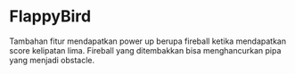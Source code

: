 # FlappyBird

Tambahan fitur mendapatkan power up berupa fireball ketika mendapatkan score kelipatan lima. Fireball yang ditembakkan bisa menghancurkan pipa yang menjadi obstacle.
